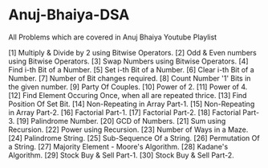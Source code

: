 # Anuj-Bhaiya-DSA
All Problems which are covered in Anuj Bhaiya Youtube Playlist

[1] Multiply & Divide by 2 using Bitwise Operators.
[2] Odd & Even numbers using Bitwise Operators.
[3] Swap Numbers using Bitwise Operators.
[4] Find i-th Bit of a Number.
[5] Set i-th Bit of a Number.
[6] Clear i-th Bit of a Number.
[7] Number of Bit changes required.
[8] Count Number '1' Bits in the given number.
[9] Party Of Couples.
[10] Power of 2.
[11] Power of 4.
[12] Find Element Occuring Once, when all are repeated thrice.
[13] Find Position Of Set Bit.
[14] Non-Repeating in Array Part-1.
[15] Non-Repeating in Array Part-2.
[16] Factorial Part-1.
[17] Factorial Part-2.
[18] Factorial Part-3.
[19] Palindrome Number.
[20] GCD of Numbers.
[21] Sum using Recursion.
[22] Power using Recursion.
[23] Number of Ways in a Maze.
[24] Palindrome String.
[25] Sub-Sequence Of a String.
[26] Permutation Of a String.
[27] Majority Element - Moore's Algorithm.
[28] Kadane's Algorithm.
[29] Stock Buy & Sell Part-1.
[30] Stock Buy & Sell Part-2.
